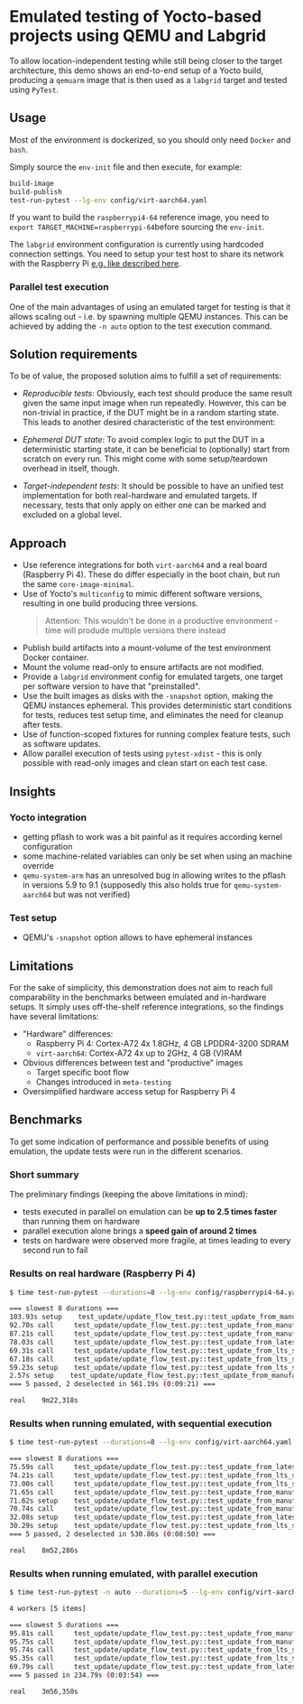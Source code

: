 # Emulated testing of Yocto-based projects using QEMU and Labgrid

To allow location-independent testing while still being closer to the target architecture,
this demo shows an end-to-end setup of a Yocto build, producing a `qemuarm` image that
is then used as a `labgrid` target and tested using `PyTest`.

## Usage

Most of the environment is dockerized, so you should only need `Docker` and `bash`.

Simply source the `env-init` file and then execute, for example:

```bash
build-image
build-publish
test-run-pytest --lg-env config/virt-aarch64.yaml
```

If you want to build the `raspberrypi4-64` reference image, you need to
`export TARGET_MACHINE=raspberrypi-64`before sourcing the `env-init`.

The `labgrid` environment configuration is currently using hardcoded connection
settings. You need to setup your test host to share its network with the Raspberry Pi
[e.g. like described here](https://askubuntu.com/questions/996963/connecting-pc-and-raspberrypi-using-lan-cable).

### Parallel test execution

One of the main advantages of using an emulated target for testing is that
it allows scaling out - i.e. by spawning multiple QEMU instances.
This can be achieved by adding the `-n auto` option to the test execution command.

## Solution requirements

To be of value, the proposed solution aims to fulfill a set of requirements:

- _Reproducible tests_: Obviously, each test should produce the same result given
  the same input image when run repeatedly. However, this can be non-trivial in
  practice, if the DUT might be in a random starting state. This leads to another
  desired characteristic of the test environment:

- _Ephemeral DUT state_: To avoid complex logic to put the DUT in a deterministic
  starting state, it can be beneficial to (optionally) start from scratch on every
  run. This might come with some setup/teardown overhead in itself, though.

- _Target-independent tests_: It should be possible to have an unified test implementation
  for both real-hardware and emulated targets. If necessary, tests that only apply on
  either one can be marked and excluded on a global level.

## Approach

- Use reference integrations for both `virt-aarch64` and a real board (Raspberry Pi 4). These do differ especially in the boot chain, but run the same `core-image-minimal`.
- Use of Yocto's `multiconfig` to mimic different software versions, resulting in one build producing three versions.
  > Attention: This wouldn't be done in a productive environment - time will produde multiple versions there instead
- Publish build artifacts into a mount-volume of the test environment Docker container.
- Mount the volume read-only to ensure artifacts are not modified.
- Provide a `labgrid` environment config for emulated targets, one target per software version to have that "preinstalled".
- Use the built images as disks with the `-snapshot` option, making the QEMU instances ephemeral. This provides deterministic start conditions for tests, reduces test setup time, and eliminates the need for cleanup after tests.
- Use of function-scoped fixtures for running complex feature tests, such as software updates.
- Allow parallel execution of tests using `pytest-xdist` - this is only possible with read-only images and clean start on each test case.

## Insights

### Yocto integration

- getting pflash to work was a bit painful as it requires according kernel configuration
- some machine-related variables can only be set when using an machine override
- `qemu-system-arm` has an unresolved bug in allowing writes to the pflash in versions 5.9 to 9.1
  (supposedly this also holds true for `qemu-system-aarch64` but was not verified)

### Test setup

- QEMU's `-snapshot` option allows to have ephemeral instances

## Limitations

For the sake of simplicity, this demonstration does not aim to reach full comparability
in the benchmarks between emulated and in-hardware setups. It simply uses off-the-shelf
reference integrations, so the findings have several limitations:

- "Hardware" differences:
  - Raspberry Pi 4: Cortex-A72 4x 1.8GHz, 4 GB LPDDR4-3200 SDRAM
  - `virt-aarch64`: Cortex-A72 4x up to 2GHz, 4 GB (V)RAM 
- Obvious differences between test and "productive" images
  - Target specific boot flow
  - Changes introduced in `meta-testing`
- Oversimplified hardware access setup for Raspberry Pi 4

## Benchmarks

To get some indication of performance and possible benefits of using emulation,
the update tests were run in the different scenarios.

### Short summary

The preliminary findings (keeping the above limitations in mind):

- tests executed in parallel on emulation can be **up to 2.5 times faster** than running them on hardware
- parallel execution alone brings a **speed gain of around 2 times**
- tests on hardware were observed more fragile, at times leading to every second run to fail

### Results on real hardware (Raspberry Pi 4)

```bash
$ time test-run-pytest --durations=8 --lg-env config/raspberrypi4-64.yaml -m update

=== slowest 8 durations ===
103.93s setup    test_update/update_flow_test.py::test_update_from_manufacturing_succeeds[SoftwareVersion.latest]
92.70s call     test_update/update_flow_test.py::test_update_from_manufacturing_succeeds[SoftwareVersion.latest]
87.21s call     test_update/update_flow_test.py::test_update_from_manufacturing_succeeds[SoftwareVersion.lts]
78.03s call     test_update/update_flow_test.py::test_update_from_latest_succeeds[SoftwareVersion.latest]
69.31s call     test_update/update_flow_test.py::test_update_from_lts_succeeds[SoftwareVersion.lts]
67.18s call     test_update/update_flow_test.py::test_update_from_lts_succeeds[SoftwareVersion.latest]
59.23s setup    test_update/update_flow_test.py::test_update_from_lts_succeeds[SoftwareVersion.lts]
2.57s setup    test_update/update_flow_test.py::test_update_from_manufacturing_succeeds[SoftwareVersion.lts]
=== 5 passed, 2 deselected in 561.19s (0:09:21) ===

real    9m22,318s
```

### Results when running emulated, with sequential execution

```bash
$ time test-run-pytest --durations=8 --lg-env config/virt-aarch64.yaml -m update

=== slowest 8 durations ===
75.59s call     test_update/update_flow_test.py::test_update_from_latest_succeeds[SoftwareVersion.latest]
74.21s call     test_update/update_flow_test.py::test_update_from_lts_succeeds[SoftwareVersion.latest]
73.00s call     test_update/update_flow_test.py::test_update_from_lts_succeeds[SoftwareVersion.lts]
71.65s call     test_update/update_flow_test.py::test_update_from_manufacturing_succeeds[SoftwareVersion.latest]
71.62s setup    test_update/update_flow_test.py::test_update_from_manufacturing_succeeds[SoftwareVersion.latest]
70.74s call     test_update/update_flow_test.py::test_update_from_manufacturing_succeeds[SoftwareVersion.lts]
32.08s setup    test_update/update_flow_test.py::test_update_from_latest_succeeds[SoftwareVersion.latest]
30.29s setup    test_update/update_flow_test.py::test_update_from_lts_succeeds[SoftwareVersion.lts]
=== 5 passed, 2 deselected in 530.86s (0:08:50) ===

real    8m52,286s
```

### Results when running emulated, with parallel execution

```bash
$ time test-run-pytest -n auto --durations=5 --lg-env config/virt-aarch64.yaml -m update

4 workers [5 items]     

=== slowest 5 durations ===
95.81s call     test_update/update_flow_test.py::test_update_from_manufacturing_succeeds[SoftwareVersion.lts]
95.75s call     test_update/update_flow_test.py::test_update_from_manufacturing_succeeds[SoftwareVersion.latest]
95.74s call     test_update/update_flow_test.py::test_update_from_lts_succeeds[SoftwareVersion.latest]
95.35s call     test_update/update_flow_test.py::test_update_from_lts_succeeds[SoftwareVersion.lts]
69.79s call     test_update/update_flow_test.py::test_update_from_latest_succeeds[SoftwareVersion.latest]
=== 5 passed in 234.79s (0:03:54) ===

real    3m56,350s
```

